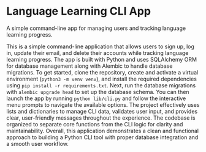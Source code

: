 # Language Learning CLI App

A simple command-line app for managing users and tracking language learning progress.

This is a simple command-line application that allows users to sign up, log in, update their email, and delete their accounts while tracking language learning progress. The app is built with Python and uses SQLAlchemy ORM for database management along with Alembic to handle database migrations. To get started, clone the repository, create and activate a virtual environment (`python3 -m venv venv`), and install the required dependencies using `pip install -r requirements.txt`. Next, run the database migrations with `alembic upgrade head` to set up the database schema. You can then launch the app by running `python lib/cli.py` and follow the interactive menu prompts to navigate the available options. The project effectively uses lists and dictionaries to manage CLI data, validates user input, and provides clear, user-friendly messages throughout the experience. The codebase is organized to separate core functions from the CLI logic for clarity and maintainability. Overall, this application demonstrates a clean and functional approach to building a Python CLI tool with proper database integration and a smooth user workflow.
